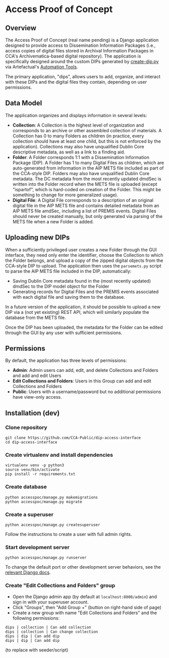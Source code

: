 # Access Proof of Concept

## Overview

The Access Proof of Concept (real name pending) is a Django application designed to provide access to Dissemination Information Packages (i.e., access copies of digital files stored in Archival Information Packages in CCA's Archivematica-based digital repository). The application is specifically designed around the custom DIPs generated by [create-dip.py](https://github.com/artefactual/automation-tools/blob/master/aips/create_dip.py) via Artefactual's [Automation Tools](https://github.com/artefactual/automation-tools).

The primary application, "dips", allows users to add, organize, and interact with these DIPs and the digital files they contain, depending on user permissions.

## Data Model

The application organizes and displays information in several levels:

* **Collection**: A Collection is the highest level of organization and corresponds to an archive or other assembled collection of materials. A Collection has 0 to many Folders as children (in practice, every collection should have at least one child, but this is not enforced by the application). Collections may also have unqualified Dublin Core descriptive metadata, as well as a link to a finding aid.
* **Folder**: A Folder corresponds 1:1 with a Dissemination Information Package (DIP). A Folder has 1 to many Digital Files as children, which are auto-generated from information in the AIP METS file included as part of the CCA-style DIP. Folders may also have unqualified Dublin Core metadata. The DC metadata from the most recently updated dmdSec is written into the Folder record when the METS file is uploaded (except "ispartof", which is hard-coded on creation of the Folder. This might be something to change for more generalized usage).
* **Digital File**: A Digital File corresponds to a description of an original digital file in the AIP METS file and contains detailed metadata from an AIP METS file amdSec, including a list of PREMIS events. Digital Files should never be created manually, but only generated via parsing of the METS file when a new Folder is added.

## Uploading new DIPs

When a sufficiently privileged user creates a new Folder through the GUI interface, they need only enter the identifier, choose the Collection to which the Folder belongs, and upload a copy of the zipped digital objects from the CCA-style DIP to upload. The application then uses the `parsemets.py` script to parse the AIP METS file included in the DIP, automatically:

* Saving Dublin Core metadata found in the (most recently updated) dmdSec to the DIP model object for the Folder
* Generating records for Digital Files and the PREMIS events associated with each digital file and saving them to the database.

In a future version of the application, it should be possible to upload a new DIP via a (not yet existing) REST API, which will similarly populate the database from the METS file.

Once the DIP has been uploaded, the metadata for the Folder can be edited through the GUI by any user with sufficient permissions.

## Permissions

By default, the application has three levels of permissions:

* **Admin**: Admin users can add, edit, and delete Collections and Folders and add and edit Users
* **Edit Collections and Folders**: Users in this Group can add and edit Collections and Folders
* **Public**: Users with a username/password but no additional permissions have view-only access.

## Installation (dev)

### Clone repository

```
git clone https://github.com/CCA-Public/dip-access-interface
cd dip-access-interface
```

### Create virtualenv and install dependencies

```
virtualenv venv -p python3  
source venv/bin/activate  
pip install -r requirements.txt
```

### Create database

```
python accesspoc/manage.py makemigrations
python accesspoc/manage.py migrate
```

### Create a superuser

`python accesspoc/manage.py createsuperuser`

Follow the instructions to create a user with full admin rights.

### Start development server

`python accesspoc/manage.py runserver`

To change the default port or other development server behaviors, see the [relevant Django docs](https://docs.djangoproject.com/en/1.11/intro/tutorial01/#the-development-server).

### Create "Edit Collections and Folders" group

* Open the Django admin app (by default at `localhost:8000/admin`) and sign in with your superuser account.  
* Click "Groups", then "Add Group +" (button on right-hand side of page)  
* Create a new group with name "Edit Collections and Folders" and the following permissions:

```
dips | collection | Can add collection
dips | collection | Can change collection
dips | dip | Can add dip
dips | dip | Can add dip
```

(to replace with seeder/script)


